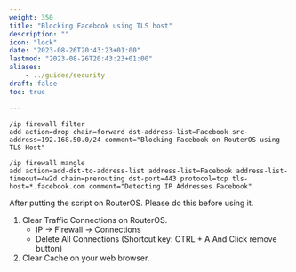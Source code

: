 ```yaml
---
weight: 350
title: "Blocking Facebook using TLS host"
description: ""
icon: "lock"
date: "2023-08-26T20:43:23+01:00"
lastmod: "2023-08-26T20:43:23+01:00"
aliases:
    - ../guides/security
draft: false
toc: true

---
```



```
/ip firewall filter
add action=drop chain=forward dst-address-list=Facebook src-address=192.168.50.0/24 comment="Blocking Facebook on RouterOS using TLS Host"

/ip firewall mangle
add action=add-dst-to-address-list address-list=Facebook address-list-timeout=4w2d chain=prerouting dst-port=443 protocol=tcp tls-host=*.facebook.com comment="Detecting IP Addresses Facebook"
```

After putting the script on RouterOS. Please do this before using it.
1. Clear Traffic Connections on RouterOS.
   - IP -> Firewall -> Connections
   - Delete All Connections (Shortcut key: CTRL + A And Click remove button)
2. Clear Cache on your web browser.